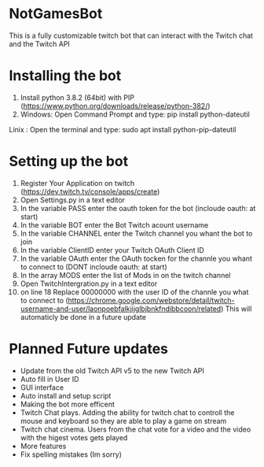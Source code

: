 # NotGamesBot
This is a fully customizable twitch bot that can interact with the Twitch chat and the Twitch API

# Installing the bot
1. Install python 3.8.2 (64bit) with PIP (https://www.python.org/downloads/release/python-382/)
2. Windows: Open Command Prompt and type: pip install python-dateutil

Linix : Open the terminal and type: sudo apt install python-pip-dateutil

# Setting up the bot
1. Register Your Application on twitch (https://dev.twitch.tv/console/apps/create)
2. Open Settings.py in a text editor
3. In the variable PASS enter the oauth token for the bot (incloude oauth: at start)
4. In the variable BOT enter the Bot Twitch acount username
5. In the variable CHANNEL enter the Twitch channel you whant the bot to join
6. In the variable ClientID enter your Twitch OAuth Client ID
7. In the variable OAuth enter the OAuth tocken for the channle you whant to connect to (DONT incloude oauth: at start)
8. In the array MODS enter the list of Mods in on the twitch channel
9. Open TwitchIntergration.py in a text editor
10. on line 18 Replace 00000000 with the user ID of the channle you what to connect to (https://chrome.google.com/webstore/detail/twitch-username-and-user/laonpoebfalkjijglbjbnkfndibbcoon/related) This will automaticly be done in a future update

# Planned Future updates
- Update from the old Twitch API v5 to the new Twitch API
- Auto fill in User ID
- GUI interface
- Auto install and setup script
- Making the bot more efficent
- Twitch Chat plays. Adding the ability for twitch chat to controll the mouse and keyboard so they are able to play a game on stream
- Twitch chat cinema. Users from the chat vote for a video and the video with the higest votes gets played
- More features
- Fix spelling mistakes (Im sorry)
